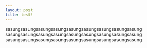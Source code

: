 ```yaml
---
layout: post
title: test!
---
```


sasungsasungsasungsasungsasungsasungsasungsasungsasung
sasungsasungsasungsasungsasungsasungsasungsasungsasung
sasungsasungsasungsasungsasungsasungsasungsasungsasung

